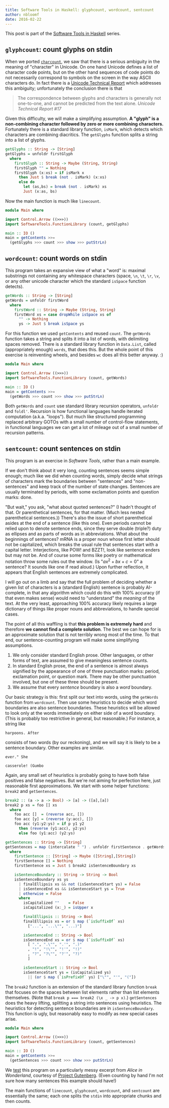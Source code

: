 ```yaml
---
title: Software Tools in Haskell: glyphcount, wordcount, sentcount
author: nbloomf
date: 2016-02-22
---
```


This post is part of the [Software Tools in Haskell](/posts/2016-02-10-software-tools-in-haskell.html) series.


<a name="glyphcount" />

## ``glyphcount``: count glyphs on stdin

When we ported [``charcount``](/posts/2016-02-11-software-tools-in-haskell-copy-charcount-linecount.html#charcount), we saw that there is a serious ambiguity in the meaning of "character" in Unicode. On one hand Unicode defines a list of character code points, but on the other hand sequences of code points do not necessarily correspond to symbols on the screen in the way ASCII characters do. In fact there is a [Unicode Technical Report](http://www.unicode.org/reports/tr17/#CharactersVsGlyphs) which addresses this ambiguity; unfortunately the conclusion there is that

> The correspondence between glyphs and characters is generally not one-to-one, and cannot be predicted from the text alone. <cite>Unicode Technical Report #17</cite>

Given this difficulty, we will make a simplifying assumption. **A "glyph" is a non-combining character followed by zero or more combining characters.** Fortunately there is a standard library function, ``isMark``, which detects which characters are combining diacritics. The ``getGlyphs`` function splits a string into a list of glyphs.


```haskell
getGlyphs :: String -> [String]
getGlyphs = unfoldr firstGlyph
  where
    firstGlyph :: String -> Maybe (String, String)
    firstGlyph "" = Nothing
    firstGlyph (x:xs) = if isMark x
      then Just $ break (not . isMark) (x:xs)
      else do
        let (as,bs) = break (not . isMark) xs
        Just (x:as, bs)
```


Now the main function is much like ``linecount``.


```haskell
module Main where

import Control.Arrow ((>>>))
import SoftwareTools.FunctionLibrary (count, getGlyphs)

main :: IO ()
main = getContents >>=
  (getGlyphs >>> count >>> show >>> putStrLn)
```



<a name="wordcount" />

## ``wordcount``: count words on stdin

This program takes an expansive view of what a "word" is: maximal substrings not containing any whitespace characters (space, ``\n``, ``\t``, ``\r``, ``\v``, or any other unicode character which the standard ``isSpace`` function detects).


```haskell
getWords :: String -> [String]
getWords = unfoldr firstWord
  where
    firstWord :: String -> Maybe (String, String)
    firstWord xs = case dropWhile isSpace xs of
      "" -> Nothing
      ys -> Just $ break isSpace ys
```


For this function we used ``getContents`` and reused ``count``. The ``getWords`` function takes a string and splits it into a list of words, with delimiting spaces removed. There is a standard library function in ``Data.List``, called (appropriately enough) ``words``, that does this. But the whole point of this exercise is reinventing wheels, and besides ``wc`` does all this better anyway. :)


```haskell
module Main where

import Control.Arrow ((>>>))
import SoftwareTools.FunctionLibrary (count, getWords)

main :: IO ()
main = getContents >>=
  (getWords >>> count >>> show >>> putStrLn)
```


Both ``getWords`` and ``count`` use standard library recursion operators, ``unfoldr`` and ``foldl'``. Recursion is how functional languages handle iterated computation (a.k.a. "loops"). But much like structured programming replaced arbitrary GOTOs with a small number of control-flow statements, in functional languages we can get a lot of mileage out of a small number of recursion patterns.



<a name="sentcount" />

## ``sentcount``: count sentences on stdin

This program is an exercise in *Software Tools*, rather than a main example.

If we don't think about it very long, counting sentences seems simple enough; much like we did when counting words, simply decide what strings of characters mark the boundaries between "sentences" and "non-sentences" and keep track of the number of state changes. Sentences are usually terminated by periods, with some exclamation points and question marks: done.

"But wait," you ask, "what about quoted sentences?" (I hadn't thought of that. Or parenthetical sentences, for that matter. (Much less nested parenthetical sentences.)) There's also the issue of short parenthetical asides at the end of a sentence (like this one). Even periods cannot be relied upon to denote sentence ends, since they serve double (triple?) duty as ellipses and as parts of words as in abbreviations. What about the beginnings of sentences? mRNA is a proper noun whose first letter should not be capitalized, which breaks the usual rule that sentences start with a capital letter. Interjections, like POW! and BZZT!, look like sentence enders but may not be. And of course some forms like poetry or mathematical notation throw some rules out the window. (Is "$ax^2 + bx + c = 0$" a sentence? It sounds like one if read aloud.) Upon further reflection, it appears that English sentences are extremely complicated.

I will go out on a limb and say that the full problem of deciding whether a given list of characters is a (standard English) sentence is probably AI-complete, in that any algorithm which could do this with 100% accuracy (if that even makes sense) would need to "understand" the *meaning* of the text. At the very least, approaching 100% accuracy likely requires a large dictionary of things like proper nouns and abbreviations, to handle special cases.

The point of all this waffling is that **this problem is extremely hard** and therefore **we cannot find a complete solution**. The best we can hope for is an approximate solution that is not terribly wrong most of the time. To that end, our sentence-counting program will make some simplifying assumptions.

1. We only consider standard English prose. Other languages, or other forms of text, are assumed to give meaningless sentence counts.
2. In standard English prose, the end of a sentence is almost always signified by the appearance of one of three punctuation marks: period, exclamation point, or question mark. There may be other punctuation involved, but one of these three should be present.
3. We assume that every *sentence* boundary is also a *word* boundary.

Our basic strategy is this: first split our text into words, using the ``getWords`` function from ``wordcount``. Then use some heuristics to decide which word boundaries are also sentence boundaries. These heuristics will be allowed to look only at the words immediately on either side of a word boundary. (This is probably too restrictive in general, but reasonable.) For instance, a string like

    harpoons. After

consists of two words (by our reckoning), and we will say it is likely to be a sentence boundary. Other examples are similar.

    ever." She

    casserole! (Gumbo

Again, any small set of heuristics is probably going to have both false positives and false negatives. But we're not aiming for perfection here, just reasonable first approximations. We start with some helper functions: ``break2`` and ``getSentences``.


```haskell
break2 :: (a -> a -> Bool) -> [a] -> ([a],[a])
break2 p xs = foo [] xs
  where
    foo acc []  = (reverse acc, [])
    foo acc [y] = (reverse (y:acc), [])
    foo acc (y1:y2:ys) = if p y1 y2
      then (reverse (y1:acc), y2:ys)
      else foo (y1:acc) (y2:ys)

getSentences :: String -> [String]
getSentences = map (intercalate " ") . unfoldr firstSentence . getWords
  where
    firstSentence :: [String] -> Maybe ([String],[String])
    firstSentence [] = Nothing
    firstSentence xs = Just $ break2 isSentenceBoundary xs

    isSentenceBoundary :: String -> String -> Bool
    isSentenceBoundary xs ys
      | finalEllipsis xs && not (isSentenceStart ys) = False
      | isSentenceEnd xs && isSentenceStart ys = True
      | otherwise = False
      where
        isCapitalized ""    = False
        isCapitalized (x:_) = isUpper x

        finalEllipsis :: String -> Bool
        finalEllipsis xs = or $ map (`isSuffixOf` xs)
          ["...", "...\"", "...)"]

        isSentenceEnd :: String -> Bool
        isSentenceEnd xs = or $ map (`isSuffixOf` xs)
          [ ".", ".\"", ".'", ".)"
          , "!", "!\"", "!'", "!)"
          , "?", "?\"", "?'", "?)"
          ]

        isSentenceStart :: String -> Bool
        isSentenceStart ys = (isCapitalized ys)
          || (or $ map (`isPrefixOf` ys) ["\"", "'", "("])
```


The ``break2`` function is an extension of the standard library function ``break`` that focuses on the spaces between list elements rather than list elements themselves. (Note that ``break p === break2 (\x _ -> p x)``.) ``getSentences`` does the heavy lifting, splitting a string into sentences using heuristics. The heuristics for detecting sentence boundaries are in ``isSentenceBoundary``. This function is ugly, but reasonably easy to modify as new special cases arise.


```haskell
module Main where

import Control.Arrow ((>>>))
import SoftwareTools.FunctionLibrary (count, getSentences)

main :: IO ()
main = getContents >>=
  (getSentences >>> count >>> show >>> putStrLn)
```


We [test](https://raw.githubusercontent.com/nbloomf/st-haskell/master/test/sentcount/alice.test) this program on a particularly messy excerpt from *Alice in Wonderland*, courtesy of [Project Gutenberg](http://www.gutenberg.org). (Even counting by hand I'm not sure how many sentences this example should have!)

The main functions of ``linecount``, ``glyphcount``, ``wordcount``, and ``sentcount`` are essentially the same; each one splits the ``stdin`` into appropriate chunks and then counts.
